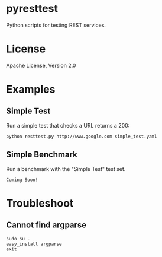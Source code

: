 pyresttest
==========

Python scripts for testing REST services.

# License
Apache License, Version 2.0

# Examples

## Simple Test

Run a simple test that checks a URL returns a 200:

```
python resttest.py http://www.google.com simple_test.yaml
```

## Simple Benchmark

Run a benchmark with the "Simple Test" test set.

```
Coming Soon!
```

# Troubleshoot

## Cannot find argparse
```
sudo su -
easy_install argparse
exit
```
